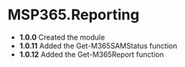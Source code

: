# **MSP365.Reporting**

- **1.0.0** Created the module
- **1.0.11** Added the Get-M365SAMStatus function
- **1.0.12** Added the Get-M365Report function
